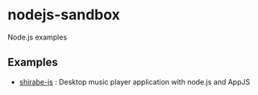 nodejs-sandbox
==============

Node.js examples

Examples
--------

* [shirabe-js](https://github.com/ktkr3d/nodejs-sandbox/tree/master/examples/shirabe-js) : Desktop music player application with node.js and AppJS
